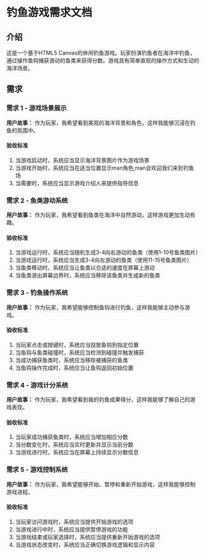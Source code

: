 # 钓鱼游戏需求文档

## 介绍

这是一个基于HTML5 Canvas的休闲钓鱼游戏。玩家扮演钓鱼者在海洋中钓鱼，通过操作鱼钩捕获游动的鱼类来获得分数。游戏具有简单直观的操作方式和生动的海洋场景。

## 需求

### 需求 1 - 游戏场景展示

**用户故事：** 作为玩家，我希望看到美观的海洋背景和角色，这样我能够沉浸在钓鱼的氛围中。

#### 验收标准

1. 当游戏启动时，系统应当显示海洋背景图片作为游戏场景
2. 当游戏开始时，系统应当在适当位置显示man角色,man会欢迎我们来到钓鱼场
3. 当需要时，系统应当显示游戏介绍人来提供指导信息

### 需求 2 - 鱼类游动系统

**用户故事：** 作为玩家，我希望看到鱼类在海洋中自然游动，这样游戏更加生动有趣。

#### 验收标准

1. 当游戏运行时，系统应当随机生成3-4向右游动的鱼类（使用1-10号鱼类图片）
2. 当游戏运行时，系统应当生成3-4向左游动的鱼类（使用11-15号鱼类图片）
3. 当鱼类移动时，系统应当让鱼类以合适的速度在屏幕上游动
4. 当鱼类游出屏幕边界时，系统应当移除该鱼类并生成新的鱼类

### 需求 3 - 钓鱼操作系统

**用户故事：** 作为玩家，我希望能够控制鱼钩进行钓鱼，这样我能够主动参与游戏。

#### 验收标准

1. 当玩家点击或按键时，系统应当投放鱼钩到指定位置
2. 当鱼钩与鱼类碰撞时，系统应当检测到碰撞并触发捕获
3. 当成功捕获鱼类时，系统应当移除被捕获的鱼类
4. 当鱼钩操作完成时，系统应当让鱼钩返回初始位置

### 需求 4 - 游戏计分系统

**用户故事：** 作为玩家，我希望看到我的钓鱼成果得分，这样我能够了解自己的游戏表现。

#### 验收标准

1. 当玩家成功捕获鱼类时，系统应当增加相应分数
2. 当分数变化时，系统应当实时更新并显示当前分数
3. 当游戏进行时，系统应当在屏幕上持续显示分数信息

### 需求 5 - 游戏控制系统

**用户故事：** 作为玩家，我希望能够开始、暂停和重新开始游戏，这样我能够控制游戏进程。

#### 验收标准

1. 当玩家访问游戏时，系统应当提供开始游戏的选项
2. 当游戏进行中时，系统应当提供暂停游戏的功能
3. 当游戏结束或玩家选择时，系统应当提供重新开始游戏的选项
4. 当游戏状态改变时，系统应当正确切换游戏逻辑和显示内容